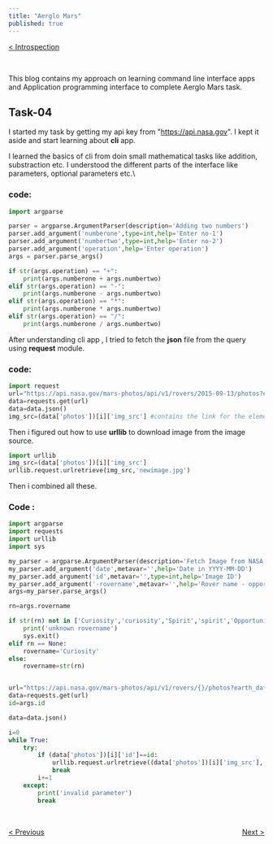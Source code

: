 ```yaml
---
title: "Aerglo Mars"
published: true
---
```

<p style="text-align:left; color:white">
<a href="/AmfossPreveshan/2021/11/19/Amfoss/index.html" >< Introspection</a>
</p>
<br/>

This blog contains my approach on learning command line interface apps and Application programming interface to complete Aerglo Mars task.

## Task-04

I started my task by getting my api key from "https://api.nasa.gov". I kept it aside and start learning about **cli** app.

I learned the basics of cli from doin small mathematical tasks like addition, substraction etc. I understood the different parts of the interface like parameters, optional parameters etc.\
### code:

```py
import argparse

parser = argparse.ArgumentParser(description='Adding two numbers')
parser.add_argument('numberone',type=int,help='Enter no-1')
parser.add_argument('numbertwo',type=int,help='Enter no-2')
parser.add_argument('operation',help='Enter operation')
args = parser.parse_args()

if str(args.operation) == "+":
	print(args.numberone + args.numbertwo)
elif str(args.operation) == "-":
	print(args.numberone - args.numbertwo)
elif str(args.operation) == "*":
	print(args.numberone * args.numbertwo)
elif str(args.operation) == "/":
	print(args.numberone / args.numbertwo)
```
After understanding cli app , I tried to fetch the **json** file from the query using **request** module.
### code:
```py
import request
url="https://api.nasa.gov/mars-photos/api/v1/rovers/2015-09-13/photos?earth_date={}&api_key=Oxnb3aAfbCBjXgreQ0EaFtKlPh66yNBl3QGWXgno"
data=requests.get(url)
data=data.json()
img_src=(data['photos'])[i]['img_src'] #contains the link for the element
```
Then i figured out how to use **urllib** to download image from the image source.
```py
import urllib
img_src=(data['photos'])[i]['img_src']
urllib.request.urlretrieve(img_src,'newimage.jpg')
```
Then i combined all these.
### Code :
```py
import argparse
import requests
import urllib
import sys

my_parser = argparse.ArgumentParser(description='Fetch Image from NASA API')
my_parser.add_argument('date',metavar='',help='Date in YYYY-MM-DD')
my_parser.add_argument('id',metavar='',type=int,help='Image ID')
my_parser.add_argument('-rovername',metavar='',help='Rover name - opportunity , spirit , curiosity(default)')
args=my_parser.parse_args()

rn=args.rovername

if str(rn) not in ['Curiosity','curiosity','Spirit','spirit','Opportunity','opportunity'] and rn!=None:
    print('unknown rovername')
    sys.exit()
elif rn == None:
    rovername='Curiosity'
else:
    rovername=str(rn)


url="https://api.nasa.gov/mars-photos/api/v1/rovers/{}/photos?earth_date={}&api_key=Oxnb3aAfbCBjXgreQ0EaFtKlPh66yNBl3QGWXgno".format(rovername,str(args.date))
data=requests.get(url)
id=args.id

data=data.json()

i=0
while True:
    try:
        if (data['photos'])[i]['id']==id:
            urllib.request.urlretrieve((data['photos'])[i]['img_src'],'newimage.jpg')
            break
        i+=1
    except:
        print('invalid parameter')
        break
```

<br/>
<p style="text-align:left;">
<a href="/2021/09/26/programming/index.html" >< Previous</a>
<span style="float:right;"><a href="/AmfossPreveshan/2021/09/28/flutter/index.html" >Next ></a>
</span>
</p>
